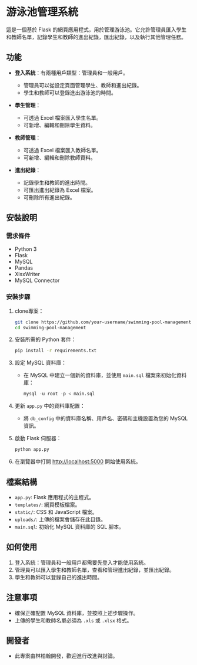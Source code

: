 # 游泳池管理系統

這是一個基於 Flask 的網頁應用程式，用於管理游泳池。它允許管理員匯入學生和教師名單，記錄學生和教師的進出紀錄，匯出紀錄，以及執行其他管理任務。

## 功能

- **登入系統**：有兩種用戶類型：管理員和一般用戶。
  - 管理員可以從設定頁面管理學生、教師和進出紀錄。
  - 學生和教師可以登錄進出游泳池的時間。
  
- **學生管理**：
  - 可透過 Excel 檔案匯入學生名單。
  - 可新增、編輯和刪除學生資料。
  
- **教師管理**：
  - 可透過 Excel 檔案匯入教師名單。
  - 可新增、編輯和刪除教師資料。
  
- **進出紀錄**：
  - 記錄學生和教師的進出時間。
  - 可匯出進出紀錄為 Excel 檔案。
  - 可刪除所有進出紀錄。

## 安裝說明

### 需求條件

- Python 3
- Flask
- MySQL
- Pandas
- XlsxWriter
- MySQL Connector

### 安裝步驟

1. clone專案：
    ```bash
    git clone https://github.com/your-username/swimming-pool-management.git
    cd swimming-pool-management
    ```

2. 安裝所需的 Python 套件：
    ```bash
    pip install -r requirements.txt
    ```

3. 設定 MySQL 資料庫：
    - 在 MySQL 中建立一個新的資料庫，並使用 `main.sql` 檔案來初始化資料庫：
      ```sql
      mysql -u root -p < main.sql
      ```

4. 更新 `app.py` 中的資料庫配置：
    - 將 `db_config` 中的資料庫名稱、用戶名、密碼和主機設置為您的 MySQL 資訊。

5. 啟動 Flask 伺服器：
    ```bash
    python app.py
    ```

6. 在瀏覽器中打開 [http://localhost:5000](http://localhost:5000) 開始使用系統。

## 檔案結構

- `app.py`: Flask 應用程式的主程式。
- `templates/`: 網頁模板檔案。
- `static/`: CSS 和 JavaScript 檔案。
- `uploads/`: 上傳的檔案會儲存在此目錄。
- `main.sql`: 初始化 MySQL 資料庫的 SQL 腳本。

## 如何使用

1. 登入系統：管理員和一般用戶都需要先登入才能使用系統。
2. 管理員可以匯入學生和教師名單，查看和管理進出紀錄，並匯出紀錄。
3. 學生和教師可以登錄自己的進出時間。

## 注意事項

- 確保正確配置 MySQL 資料庫，並按照上述步驟操作。
- 上傳的學生和教師名單必須為 `.xls` 或 `.xlsx` 格式。

## 開發者

- 此專案由林柏翰開發，歡迎進行改進與討論。

